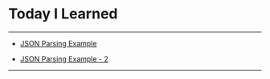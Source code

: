 # Today I Learned

---

- [JSON Parsing Example](https://github.com/VincentGeranium/Swift-Study/tree/master/jsonParsingExample)

- [JSON Parsing Example - 2](https://github.com/VincentGeranium/Swift-Study/tree/master/jsonParsingExample-2)

---
